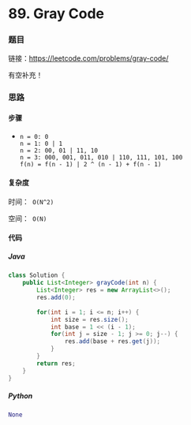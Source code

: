 

# 89. Gray Code



### 题目

链接：https://leetcode.com/problems/gray-code/

有空补充！



### 思路

#### 步骤

- ```
  n = 0: 0
  n = 1: 0 | 1
  n = 2: 00, 01 | 11, 10
  n = 3: 000, 001, 011, 010 | 110, 111, 101, 100
  f(n) = f(n - 1) | 2 ^ (n - 1) + f(n - 1)
  ```



#### 复杂度

时间：` O(N^2)`

空间：` O(N)`



#### 代码

##### Java

```java
class Solution {
    public List<Integer> grayCode(int n) {
        List<Integer> res = new ArrayList<>();
        res.add(0);
        
        for(int i = 1; i <= n; i++) {
            int size = res.size();
            int base = 1 << (i - 1);
            for(int j = size - 1; j >= 0; j--) {
                res.add(base + res.get(j));
            }
        }
        return res;
    }
}
```



##### Python

```python
None
```

